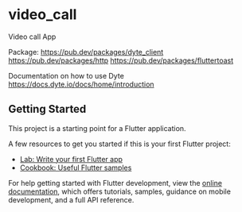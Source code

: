 # video_call

Video call App

Package:
https://pub.dev/packages/dyte_client
https://pub.dev/packages/http
https://pub.dev/packages/fluttertoast

Documentation on how to use Dyte
https://docs.dyte.io/docs/home/introduction

## Getting Started

This project is a starting point for a Flutter application.

A few resources to get you started if this is your first Flutter project:

- [Lab: Write your first Flutter app](https://docs.flutter.dev/get-started/codelab)
- [Cookbook: Useful Flutter samples](https://docs.flutter.dev/cookbook)

For help getting started with Flutter development, view the
[online documentation](https://docs.flutter.dev/), which offers tutorials,
samples, guidance on mobile development, and a full API reference.
